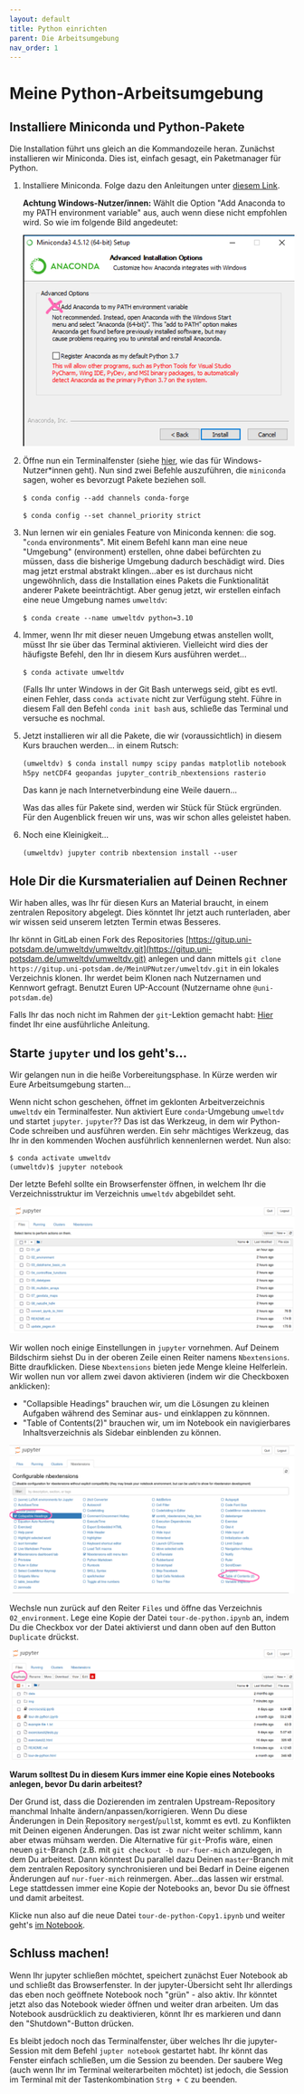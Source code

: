 ```yaml
---
layout: default
title: Python einrichten
parent: Die Arbeitsumgebung
nav_order: 1
---
```


# Meine Python-Arbeitsumgebung

## Installiere Miniconda und Python-Pakete

Die Installation führt uns gleich an die Kommandozeile heran. Zunächst installieren wir Miniconda.
Dies ist, einfach gesagt, ein Paketmanager für Python. 

1. Installiere Miniconda. Folge dazu den Anleitungen unter [diesem Link](https://conda.io/miniconda.html). 

   **Achtung Windows-Nutzer/innen:** Wählt die Option "Add Anaconda to my PATH environment variable" aus, auch wenn diese nicht empfohlen wird. So wie im folgende Bild angedeutet:
   
   ![miniconda_path](img/miniconda_path.png)

2. Öffne nun ein Terminalfenster (siehe [hier](https://www.digitalcitizen.life/open-windows-terminal/), wie das für Windows-Nutzer*innen geht).
   Nun sind zwei Befehle auszuführen, die `miniconda` sagen, woher es bevorzugt Pakete beziehen soll.
   
   `$ conda config --add channels conda-forge`
   
   `$ conda config --set channel_priority strict`

3. Nun lernen wir ein geniales Feature von Miniconda kennen: die sog. "`conda` environments".
   Mit einem Befehl kann man eine neue "Umgebung" (environment) erstellen, ohne dabei befürchten zu müssen, dass
   die bisherige Umgebung dadurch beschädigt wird. Dies mag jetzt erstmal abstrakt klingen...aber es ist durchaus nicht ungewöhnlich,
   dass die Installation eines Pakets die Funktionalität anderer Pakete beeinträchtigt. Aber genug jetzt, wir erstellen einfach
   eine neue Umgebung names `umweltdv`:
   
   `$ conda create --name umweltdv python=3.10`

5. Immer, wenn Ihr mit dieser neuen Umgebung etwas anstellen wollt, müsst Ihr sie über das Terminal aktivieren. 
   Vielleicht wird dies der häufigste Befehl, den Ihr in diesem Kurs ausführen werdet...
   
   `$ conda activate umweltdv`
   
   (Falls Ihr unter Windows in der Git Bash unterwegs seid, gibt es evtl. einen Fehler,
   dass `conda activate` nicht zur Verfügung steht. Führe in diesem Fall den Befehl
   `conda init bash` aus, schließe das Terminal und versuche es nochmal.

6. Jetzt installieren wir all die Pakete, die wir (voraussichtlich) in diesem Kurs brauchen werden... in einem Rutsch:

   `(umweltdv) $ conda install numpy scipy pandas matplotlib notebook h5py netCDF4 geopandas jupyter_contrib_nbextensions rasterio`
   
   Das kann je nach Internetverbindung eine Weile dauern... 
   
   Was das alles für Pakete sind, werden wir Stück für Stück ergründen. 
   Für den Augenblick freuen wir uns, was wir schon alles geleistet haben.
   
7. Noch eine Kleinigkeit...

   `(umweltdv) jupyter contrib nbextension install --user`
   

## Hole Dir die Kursmaterialien auf Deinen Rechner

Wir haben alles, was Ihr für diesen Kurs an Material braucht, in einem zentralen Repository abgelegt. Dies könntet Ihr jetzt auch runterladen, 
aber wir wissen seid unserem letzten Termin etwas Besseres. 

Ihr könnt in GitLab einen Fork des Repositories [https://gitup.uni-potsdam.de/umweltdv/umweltdv.git](https://gitup.uni-potsdam.de/umweltdv/umweltdv.git)
anlegen und dann mittels `git clone https://gitup.uni-potsdam.de/MeinUPNutzer/umweltdv.git`
in ein lokales Verzeichnis klonen. Ihr werdet beim Klonen nach Nutzernamen und Kennwort gefragt. Benutzt Euren UP-Account (Nutzername ohne `@uni-potsdam.de`) 

Falls Ihr das noch nicht im Rahmen der `git`-Lektion gemacht habt: [Hier](../../01_git/Beschaffen.md)
findet Ihr eine ausführliche Anleitung.


## Starte `jupyter` und los geht's...

Wir gelangen nun in die heiße Vorbereitungsphase. In Kürze werden wir Eure Arbeitsumgebung starten...

Wenn nicht schon geschehen, öffnet im geklonten Arbeitverzeichnis `umweltdv` ein Terminalfester.
Nun aktiviert Eure `conda`-Umgebung `umweltdv` und startet `jupyter`. `jupyter`?? Das ist das Werkzeug, in dem wir 
Python-Code schreiben und ausführen werden. Ein sehr mächtiges Werkzeug, das Ihr in den kommenden Wochen ausführlich
kennenlernen werdet. Nun also:

```
$ conda activate umweltdv
(umweltdv)$ jupyter notebook
```
Der letzte Befehl sollte ein Browserfenster öffnen, in welchem Ihr die Verzeichnisstruktur im Verzeichnis `umweltdv` abgebildet seht.

![1stjupyter](img/1stjupyter.png)

 
Wir wollen noch einige Einstellungen in `jupyter` vornehmen. Auf Deinem Bildschirm 
siehst Du in der oberen Zeile einen Reiter namens `Nbextensions`. Bitte draufklicken.
Diese `Nbextensions` bieten jede Menge kleine Helferlein. Wir wollen nun vor allem
 zwei davon aktivieren (indem wir die Checkboxen anklicken):

- "Collapsible Headings" brauchen wir, um die Lösungen zu kleinen Aufgaben während 
des Seminar aus- und einklappen zu könnnen.
- "Table of Contents(2)" brauchen wir, um im Notebook ein navigierbares 
Inhaltsverzeichnis als Sidebar einblenden zu können.

![nbextensions](img/nbextensions.png)

Wechsle nun zurück auf den Reiter `Files` und öffne das Verzeichnis
`02_environment`. Lege eine Kopie der Datei `tour-de-python.ipynb` an, indem Du
die Checkbox vor der Datei aktivierst und dann oben auf den Button `Duplicate`
drückst.

![duplicate](img/duplicate.png)

**Warum solltest Du in diesem Kurs immer eine Kopie eines Notebooks anlegen, bevor
Du darin arbeitest?**

Der Grund ist, dass die Dozierenden im zentralen Upstream-Repository
manchmal Inhalte ändern/anpassen/korrigieren. Wenn Du diese Änderungen in Dein
Repository `merge`st/`pull`st, kommt es evtl. zu Konflikten mit Deinen eigenen Änderungen. Das
ist zwar nicht weiter schlimm, kann aber etwas mühsam werden. Die Alternative für
`git`-Profis wäre, einen neuen `git`-Branch (z.B. mit `git checkout -b nur-fuer-mich`
anzulegen, in dem Du arbeitest. Dann könntest Du parallel dazu Deinen `master`-Branch
mit dem zentralen Repository synchronisieren und bei Bedarf in Deine eigenen Änderungen
auf `nur-fuer-mich` reinmergen. Aber...das lassen wir erstmal. Lege stattdessen 
immer eine Kopie der Notebooks an, bevor Du sie öffnest und damit arbeitest.

Klicke nun also auf die neue Datei `tour-de-python-Copy1.ipynb` und weiter geht's
[im Notebook](tour-de-python.html).

## Schluss machen!

Wenn Ihr jupyter schließen möchtet, speichert zunächst Euer Notebook ab und
schließt das Browserfenster. In der jupyter-Übersicht seht Ihr allerdings das
eben noch geöffnete Notebook noch "grün" - also aktiv. Ihr könntet jetzt also
das Notebook wieder öffnen und weiter dran arbeiten. Um das Notebook ausdrücklich
zu deaktivieren, könnt Ihr es markieren und dann den "Shutdown"-Button drücken.

Es bleibt jedoch noch das Terminalfenster, über welches Ihr die jupyter-Session
mit dem Befehl `jupter notebook` gestartet habt. Ihr könnt das Fenster einfach
schließen, um die Session zu beenden. Der saubere Weg (auch wenn Ihr im Terminal
weiterarbeiten möchtet) ist jedoch, die Session im Terminal mit der Tastenkombination
`Strg + C` zu beenden.

